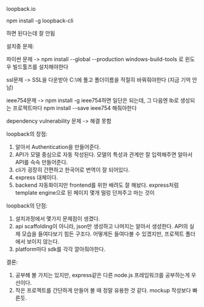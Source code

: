 loopback.io

npm install -g loopback-cli

하면 된다는데 잘 안됨


설치중 문제:

파이썬 문제 -> npm install --global --production windows-build-tools 로 윈도우 빌드툴즈를 설치해야한다

ssl문제 -> SSL을 다운받아 C:\에 풀고 폴더이름을 적절히 바꿔줘야한다 (지금 기억 안남)

ieee754문제 -> npm install -g ieee754하면 일단은 되는데, 그 다음엔 lb로 생성되는 프로젝트마다 npm install --save ieee754 해줘야한다

dependency vulnerability 문제 -> 해결 못함



loopback의 장점:

1. 알아서 Authentication을 만들어준다.
2. API가 모델 중심으로 자동 작성된다. 모델의 특성과 관계만 잘 입력해주면 알아서 API를 슥슥 만들어준다.
3. cli가 굉장히 간편하고 한국어로 번역이 잘 되어있다.
4. express 대체이다.
5. backend 자동화이지만 frontend를 위한 배려도 잘 해놨다. express처럼 template engine으로 된 페이지 몇개 떨렁 던져주고 마는 것이 

loopback의 단점:

1. 설치과정에서 몇가지 문제점이 생겼다.
2. api scaffolding이 아니라, json만 생성하고 나머지는 알아서 생성한다. API의 실제 모습을 들여다보기 힘든 구조다. 어떻게든 들여다볼 수 있겠지만, 프로젝트 폴더에서 보이지 않는다.
3. platform마다 sdk를 각각 깔아줘야한다.


결론:

1. 공부해 볼 가치는 있지만, express같은 다른 node.js 프레임워크를 공부하는게 우선이다.
2. 작은 프로젝트를 간단하게 만들어 볼 때 정말 유용한 것 같다. mockup 작성보다 빠른듯.
